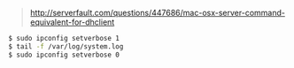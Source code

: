 > http://serverfault.com/questions/447686/mac-osx-server-command-equivalent-for-dhclient


```bash
$ sudo ipconfig setverbose 1
$ tail -f /var/log/system.log
$ sudo ipconfig setverbose 0
```